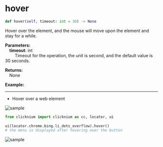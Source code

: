 # hover
```python
def hover(self, timeout: int = 30) -> None
```  

Hover over the element, and the mouse will move upon the element and stay for a while.

**Parameters:**    
    &emsp;**timeout**: int  
        &emsp;&emsp; Timeout for the operation, the unit is second, and the default value is 30 seconds.  

**Returns:**  
    &emsp;None

**Example:**
***
- Hover over a web element  
  
![sample](../../../img/hover_sample1.png)  

```python
from clicknium import clicknium as cc, locator, ui
    
ui(locator.chrome.bing.li_dots_overflow).hover()
# the menu is displayed after hovering over the button
```
  
![sample](../../../img/hover_sample2.png) 